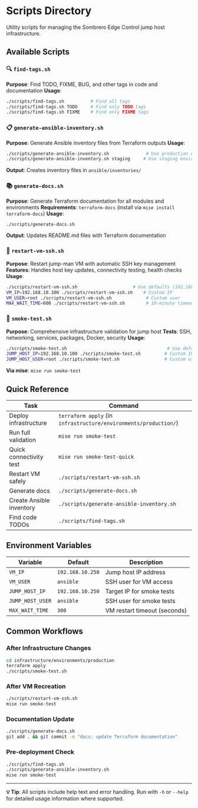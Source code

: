 # Scripts Directory

Utility scripts for managing the Sombrero Edge Control jump host infrastructure.

## Available Scripts

### 🔍 `find-tags.sh`
**Purpose**: Find TODO, FIXME, BUG, and other tags in code and documentation
**Usage**:
```bash
./scripts/find-tags.sh          # Find all tags
./scripts/find-tags.sh TODO     # Find only TODO tags
./scripts/find-tags.sh FIXME    # Find only FIXME tags
```

### 📋 `generate-ansible-inventory.sh`
**Purpose**: Generate Ansible inventory files from Terraform outputs
**Usage**:
```bash
./scripts/generate-ansible-inventory.sh              # Use production environment
./scripts/generate-ansible-inventory.sh staging     # Use staging environment
```
**Output**: Creates inventory files in `ansible/inventories/`

### 📚 `generate-docs.sh`
**Purpose**: Generate Terraform documentation for all modules and environments
**Requirements**: `terraform-docs` (install via `mise install terraform-docs`)
**Usage**:
```bash
./scripts/generate-docs.sh
```
**Output**: Updates README.md files with Terraform documentation

### 🔄 `restart-vm-ssh.sh`
**Purpose**: Restart jump-man VM with automatic SSH key management
**Features**: Handles host key updates, connectivity testing, health checks
**Usage**:
```bash
./scripts/restart-vm-ssh.sh                     # Use defaults (192.168.10.250, ansible)
VM_IP=192.168.10.100 ./scripts/restart-vm-ssh.sh    # Custom IP
VM_USER=root ./scripts/restart-vm-ssh.sh             # Custom user
MAX_WAIT_TIME=600 ./scripts/restart-vm-ssh.sh        # 10-minute timeout
```

### 🧪 `smoke-test.sh`
**Purpose**: Comprehensive infrastructure validation for jump host
**Tests**: SSH, networking, services, packages, Docker, security
**Usage**:
```bash
./scripts/smoke-test.sh                                      # Use defaults
JUMP_HOST_IP=192.168.10.100 ./scripts/smoke-test.sh         # Custom IP
JUMP_HOST_USER=root ./scripts/smoke-test.sh                 # Custom user
```
**Via mise**: `mise run smoke-test`

## Quick Reference

| Task | Command |
|------|---------|
| Deploy infrastructure | `terraform apply` (in `infrastructure/environments/production/`) |
| Run full validation | `mise run smoke-test` |
| Quick connectivity test | `mise run smoke-test-quick` |
| Restart VM safely | `./scripts/restart-vm-ssh.sh` |
| Generate docs | `./scripts/generate-docs.sh` |
| Create Ansible inventory | `./scripts/generate-ansible-inventory.sh` |
| Find code TODOs | `./scripts/find-tags.sh` |

## Environment Variables

| Variable | Default | Description |
|----------|---------|-------------|
| `VM_IP` | `192.168.10.250` | Jump host IP address |
| `VM_USER` | `ansible` | SSH user for VM access |
| `JUMP_HOST_IP` | `192.168.10.250` | Target IP for smoke tests |
| `JUMP_HOST_USER` | `ansible` | SSH user for smoke tests |
| `MAX_WAIT_TIME` | `300` | VM restart timeout (seconds) |

## Common Workflows

### After Infrastructure Changes
```bash
cd infrastructure/environments/production
terraform apply
./scripts/smoke-test.sh
```

### After VM Recreation
```bash
./scripts/restart-vm-ssh.sh
mise run smoke-test
```

### Documentation Update
```bash
./scripts/generate-docs.sh
git add . && git commit -m "docs: update Terraform documentation"
```

### Pre-deployment Check
```bash
./scripts/find-tags.sh
./scripts/generate-ansible-inventory.sh
mise run smoke-test
```

---

**💡 Tip**: All scripts include help text and error handling. Run with `-h` or `--help` for detailed usage information where supported.
